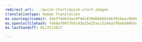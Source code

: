 ```yaml
---
redirect_url: ../quick-start/quick-start-images
translationtype: Human Translation
ms.sourcegitcommit: 54eff4bb74ac9f4dc870d6046654bf918eac9bb5
ms.openlocfilehash: feb8a70877b5c92e25425acc5246a3f6e6d9093c
ms.lasthandoff: 01/25/2017

---
```

